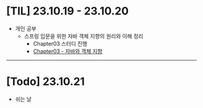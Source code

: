 # [TIL] 23.10.19 - 23.10.20

* 개인 공부
  * 스프링 입문을 위한 자바 객체 지향의 원리와 이해 정리 
    * Chapter03 스터디 진행
    * [Chapter03 - 자바와 객체 지향](../스프링_입문을_위한_자바_객체_지향의_원리_이해/chapter03_자바와_객체_지향.md)

---
# [Todo] 23.10.21
* 쉬는 날

